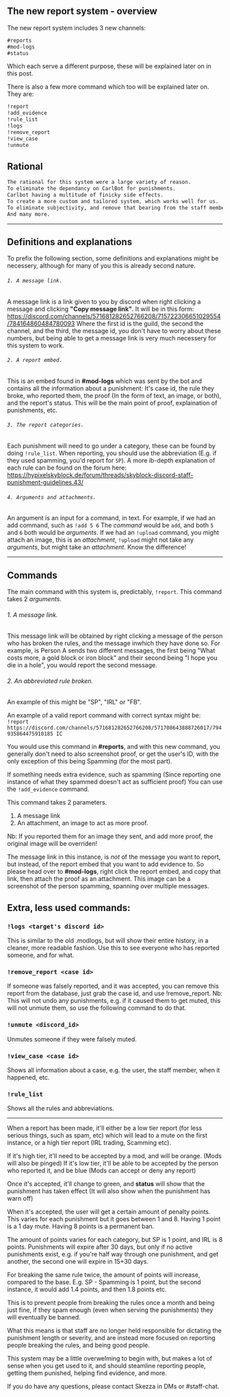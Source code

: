 ## The new report system - overview

The new report system includes 3 new channels:
```markdown 
#reports
#mod-logs
#status
```

Which each serve a different purpose, these will be explained later on in this post.

There is also a few more command which too will be explained later on. They are:

```markdown 
!report
!add_evidence
!rule_list
!logs
!remove_report
!view_case
!unmute
```

## Rational

```markdown
The rational for this system were a large variety of reason.
To eliminate the dependancy on CarlBot for punishments. 
Carlbot having a multitude of finicky side effects.
To create a more custom and tailored system, which works well for us.
To eliminate subjectivity, and remove that bearing from the staff members.
And many more.
```
---

## Definitions and explanations

To prefix the following section, some definitions and explanations might be necessery, although for many of you this is already second nature.

###### `1. A message link.`
A message link is a link given to you by discord when right clicking a message and clicking **"Copy message link"**.
It will be in this form: https://discord.com/channels/571681282652766208/715722306651029554/784164860484780093
Where the first id is the guild, the second the channel, and the third, the message id, you don't have to worry about these numbers, but being able to get a message link is very much necessery for this system to work.

###### `2. A report embed.`
This is an embed found in **#mod-logs** which was sent by the bot and contains all the information about a punishment: It's case id, the rule they broke, who reported them, the proof (In the form of text, an image, or both), and the report's status.
This will be the main point of proof, explaination of punishments, etc.

###### `3. The report categories.`
Each punishment will need to go under a category, these can be found by doing `!rule_list`.
When reporting, you should use the abbreviation (E.g. if they used spamming, you'd report for `SP`).
A more ib-depth explanation of each rule can be found on the forum here: https://hypixelskyblock.de/forum/threads/skyblock-discord-staff-punishment-guidelines.43/

###### `4. Arguments and attachments.`
An argument is an input for a command, in text. For example, if we had an add command, such as `!add 5 6`
The *command* would be `add`, and both `5` and `6` both would be *arguments*.
If we had an `!upload` command, you might attach an image, this is an *attachment*, `!upload` might not take any *arguments*, but might take an *attachment*. Know the difference!

---

## Commands

The main command with this system is, predictably, `!report`.
This command takes 2 *arguments*.
###### 1. A message link.
This message link will be obtained by right clicking a message of the person who has broken the rules, and the message inwhich they have done so. For example, is Person A sends two different messages, the first being "What costs more, a gold block or iron block" and their second being "I hope you die in a hole", you would report the second message.
###### 2. An abbreviated rule broken.
An example of this might be "SP", "IRL" or "FB".

An example of a valid report command with correct syntax might be:
`!report https://discord.com/channels/571681282652766208/571708643888726017/794935864475910185 IC`

You would use this command in **#reports**, and with this new command, you generally don't need to also screenshot proof, or get the user's ID, with the only exception of this being Spamming (for the most part).

If something needs extra evidence, such as spamming (Since reporting one instance of what they spammed doesn't act as sufficient proof)
You can use the `!add_evidence` command.

This command takes 2 parameters.
1. A message link
2. An attachment, an image to act as more proof.

Nb: If you reported them for an image they sent, and add more proof, the original image will be overriden!

The message link in this instance, is *not* of the message you want to report, but instead, of the report embed that you want to add evidence to. So please head over to **#mod-logs**, right click the report embed, and copy that link, then attach the proof as an attachment.
This image can be a screenshot of the person spamming, spanning over multiple messages.

## Extra, less used commands:

### `!logs <target's discord id>`
This is similar to the old .modlogs, but will show their entire history, in a cleaner, more readable fashion.
Use this to see everyone who has reported someone, and for what.

### `!remove_report <case id>`
If someone was falsely reported, and it was accepted, you can remove this report from the database, just grab the case id, and use
!remove_report. 
Nb: This will not undo any punishments, e.g. if it caused them to get muted, this will not unmute them, so use the following command to do that.

### `!unmute <discord_id>`
Unmutes someone if they were falsely muted.

### `!view_case <case id>`
Shows all information about a case, e.g. the user, the staff member, when it happened, etc.

### `!rule_list`
Shows all the rules and abbreviations.

---

When a report has been made, it'll either be a low tier report (for less serious things, such as spam, etc) which will lead to a mute on the first instance, or a high tier report (IRL trading, Scamming etc).

If it's high tier, it'll need to be accepted by a mod, and will be orange. (Mods will also be pinged)
If it's low tier, it'll be able to be accepted by the person who reported it, and be blue (Mods can accept or deny any report)

Once it's accepted, it'll change to green, and **status** will show that the punishment has taken effect (It will also show when the punishment has warn off)

When it's accepted, the user will get a certain amount of penalty points. This varies for each punishment but it goes between 1 and 8.
Having 1 point is a 1 day mute.
Having 8 points is a permanent ban.

The amount of points varies for each category, but SP is 1 point, and IRL is 8 points.
Punishments will expire after 30 days, but only if no active punishments exist, e.g. if you're half way through one punishment, and get another, the second one will expire in 15+30 days.

For breaking the same rule twice, the amount of points will increase, compared to the base.
E.g. SP - Spamming is 1 point, but the second instance, it would add 1.4 points, and then 1.8 points etc.

This is to prevent people from breaking the rules once a month and being just fine, if they spam enough (even when serving the punishments) they will eventually be banned.

What this means is that staff are no longer held responsible for dictating the punishment length or severity, and are instead more focused on reporting people breaking the rules, and being good people.

This system may be a little overwelming to begin with, but makes a lot of sense when you get used to it, and should steamline reporting people, getting them punished, helping find evidence, and more.

If you do have any questions, please contact Skezza in DMs or #staff-chat.
